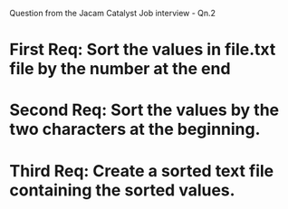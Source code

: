 Question from the Jacam Catalyst Job interview - Qn.2

First Req: Sort the values in file.txt file by the number at the end
==========
Second Req: Sort  the values by the two characters at the beginning.
==========
Third Req: Create a sorted text file containing the sorted values.
==========
